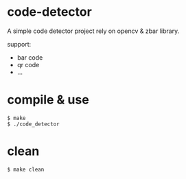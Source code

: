 # code-detector

A simple code detector project rely on opencv & zbar library.

support:
+ bar code
+ qr code
+ ...

# compile & use

```shell
$ make
$ ./code_detector
```

# clean

```shell
$ make clean
```
